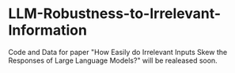 # LLM-Robustness-to-Irrelevant-Information
Code and Data for paper "How Easily do Irrelevant Inputs Skew the Responses of Large Language Models?" will be realeased soon.

